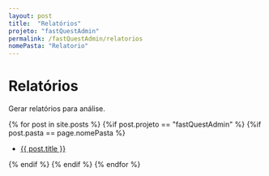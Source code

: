 ```yaml
---
layout: post
title:  "Relatórios"
projeto: "fastQuestAdmin"
permalink: /fastQuestAdmin/relatorios
nomePasta: "Relatorio"
---
```

# Relatórios

Gerar relatórios para análise.
<div class="row">    
    {% for post in site.posts %}
        {%if post.projeto == "fastQuestAdmin" %}
            {%if post.pasta == page.nomePasta %}  
            <ul  class="4u 6u$(small)">
                <li>
                    <a href="{{ site.baseurl}}{{ post.url}}">{{ post.title }}</a>  
                </li>
            </ul>
            {% endif %}
        {% endif %}
    {% endfor %}    
</div>